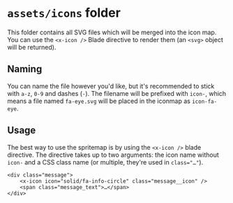 # `assets/icons` folder

This folder contains all SVG files which will be merged into the icon map.
You can use the `<x-icon />` Blade directive to render them (an `<svg>` object will be returned).

## Naming

You can name the file however you'd like, but it's recommended to stick with `a-z`, `0-9` and dashes (`-`). The filename
will be prefixed with `icon-`, which means a file named `fa-eye.svg` will be placed in the iconmap as `icon-fa-eye`.

## Usage

The best way to use the spritemap is by using the `<x-icon />` blade directive. The directive takes up to two arguments: the icon
name without `icon-` and a CSS class name (or multiple, they're used in `class="…"`).

```blade
<div class="message">
    <x-icon icon="solid/fa-info-circle" class="message__icon" />
    <span class="message_text">…</span>
</div>
```
